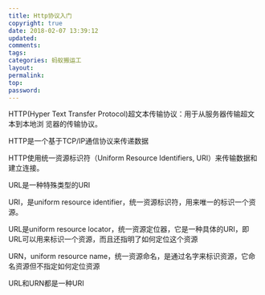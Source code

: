 ```yaml
---
title: Http协议入门
copyright: true
date: 2018-02-07 13:39:12
updated:
comments:
tags:
categories: 蚂蚁搬运工
layout:
permalink:
top:
password:
---
```


HTTP(Hyper Text Transfer Protocol)超文本传输协议：用于从服务器传输超文本到本地浏
览器的传输协议。

HTTP是一个基于TCP/IP通信协议来传递数据

HTTP使用统一资源标识符（Uniform Resource Identifiers, URI）来传输数据和建立连接。

URL是一种特殊类型的URI

URI，是uniform resource identifier，统一资源标识符，用来唯一的标识一个资源。

URL是uniform resource locator，统一资源定位器，它是一种具体的URI，即URL可以用来标识一个资源，而且还指明了如何定位这个资源

URN，uniform resource name，统一资源命名，是通过名字来标识资源，它命名资源但不指定如何定位资源

URL和URN都是一种URI

[参考博客]:
https://www.cnblogs.com/ranyonsue/p/5984001.html
